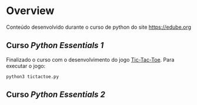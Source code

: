 # Overview

Conteúdo desenvolvido durante o curso de python do site https://edube.org

## Curso _Python Essentials 1_

Finalizado o curso com o desenvolvimento do jogo [Tic-Tac-Toe](./essential1/tictactoe.py).
Para executar o jogo:
```
python3 tictactoe.py
```

## Curso _Python Essentials 2_


